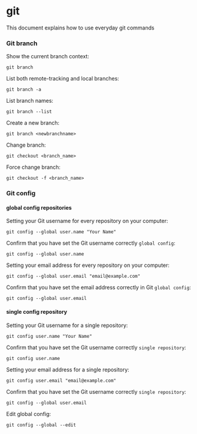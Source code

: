 # git
This document explains how to use everyday git commands







### Git branch
Show the current branch context:
```
git branch
```

List both remote-tracking and local branches:
```
git branch -a
```

List branch names:
```
git branch --list
```

Create a new branch:
```
git branch <newbranchname>
```

Change branch:
```
git checkout <branch_name>
```

Force change branch:
```
git checkout -f <branch_name>
```


### Git config

#### global config repositories

Setting your Git username for every repository on your computer:
```
git config --global user.name "Your Name"
```
Confirm that you have set the Git username correctly `global config`:
```
git config --global user.name
```

Setting your email address for every repository on your computer:
```
git config --global user.email "email@example.com"
```

Confirm that you have set the email address correctly in Git `global config`:
```
git config --global user.email
```

#### single config repository

Setting your Git username for a single repository:
```
git config user.name "Your Name"
```

Confirm that you have set the Git username correctly `single repository`:
```
git config user.name
```

Setting your email address for a single repository:
```
git config user.email "email@example.com"
```

Confirm that you have set the Git username correctly `single repository`:
```
git config --global user.email
```

Edit global config:
```
git config --global --edit
```
